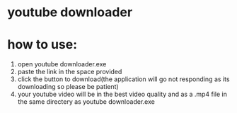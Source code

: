 # youtube downloader
# how to use:
1) open youtube downloader.exe
2) paste the link in the space provided
3) click the button to download(the application will go not responding as its downloading so please be patient)
4) your youtube video will be in the best video quality and as a .mp4 file in the same directery as youtube downloader.exe
